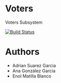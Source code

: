 Voters
======

Voters Subsystem

[![Build Status](https://travis-ci.org/Arquisoft/voters_1b.svg?branch=master)](https://travis-ci.org/Arquisoft/voters_1b)

Authors
=======

* Adrian Suarez Garcia
* Ana González Garcia
* Enol Matilla Blanco


